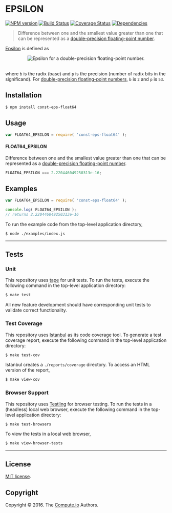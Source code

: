 EPSILON
===
[![NPM version][npm-image]][npm-url] [![Build Status][build-image]][build-url] [![Coverage Status][coverage-image]][coverage-url] [![Dependencies][dependencies-image]][dependencies-url]

> Difference between one and the smallest value greater than one that can be represented as a [double-precision floating-point number][ieee754].

[Epsilon][machine-epsilon] is defined as

<div class="equation" align="center" data-raw-text="\epsilon = b^{-(p-1)}" data-equation="eq:epsilon_float64">
	<img src="https://cdn.rawgit.com/const-io/eps-float64/db8caf39c4d60b67a8e6fe2fbe04820088e55479/docs/img/epsilon.svg" alt="Epsilon for a double-precision floating-point number.">
	<br>
	<br>
</div>

where `b` is the radix (base) and `p` is the precision (number of radix bits in the significand). For [double-precision floating-point numbers][ieee754], `b` is `2` and `p` is `53`.


## Installation

``` bash
$ npm install const-eps-float64
```


## Usage

``` javascript
var FLOAT64_EPSILON = require( 'const-eps-float64' );
```

#### FLOAT64_EPSILON

Difference between one and the smallest value greater than one that can be represented as a [double-precision floating-point number][ieee754].

``` javascript
FLOAT64_EPSILON === 2.220446049250313e-16;
```


## Examples

``` javascript
var FLOAT64_EPSILON = require( 'const-eps-float64' );

console.log( FLOAT64_EPSILON );
// returns 2.220446049250313e-16
```

To run the example code from the top-level application directory,

``` bash
$ node ./examples/index.js
```


---
## Tests

### Unit

This repository uses [tape][tape] for unit tests. To run the tests, execute the following command in the top-level application directory:

``` bash
$ make test
```

All new feature development should have corresponding unit tests to validate correct functionality.


### Test Coverage

This repository uses [Istanbul][istanbul] as its code coverage tool. To generate a test coverage report, execute the following command in the top-level application directory:

``` bash
$ make test-cov
```

Istanbul creates a `./reports/coverage` directory. To access an HTML version of the report,

``` bash
$ make view-cov
```


### Browser Support

This repository uses [Testling][testling] for browser testing. To run the tests in a (headless) local web browser, execute the following command in the top-level application directory:

``` bash
$ make test-browsers
```

To view the tests in a local web browser,

``` bash
$ make view-browser-tests
```

<!-- [![browser support][browsers-image]][browsers-url] -->


---
## License

[MIT license](http://opensource.org/licenses/MIT).


## Copyright

Copyright &copy; 2016. The [Compute.io][compute-io] Authors.


[npm-image]: http://img.shields.io/npm/v/const-eps-float64.svg
[npm-url]: https://npmjs.org/package/const-eps-float64

[build-image]: http://img.shields.io/travis/const-io/eps-float64/master.svg
[build-url]: https://travis-ci.org/const-io/eps-float64

[coverage-image]: https://img.shields.io/codecov/c/github/const-io/eps-float64/master.svg
[coverage-url]: https://codecov.io/github/const-io/eps-float64?branch=master

[dependencies-image]: http://img.shields.io/david/const-io/eps-float64.svg
[dependencies-url]: https://david-dm.org/const-io/eps-float64

[dev-dependencies-image]: http://img.shields.io/david/dev/const-io/eps-float64.svg
[dev-dependencies-url]: https://david-dm.org/dev/const-io/eps-float64

[github-issues-image]: http://img.shields.io/github/issues/const-io/eps-float64.svg
[github-issues-url]: https://github.com/const-io/eps-float64/issues

[tape]: https://github.com/substack/tape
[istanbul]: https://github.com/gotwarlost/istanbul
[testling]: https://ci.testling.com

[ieee754]: https://en.wikipedia.org/wiki/IEEE_754-1985
[compute-io]: https://github.com/compute-io
[machine-epsilon]: https://en.wikipedia.org/wiki/Machine_epsilon
